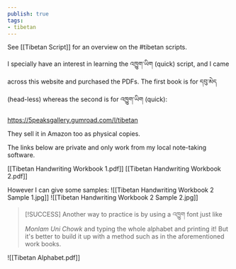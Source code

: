 ```yaml
---
publish: true
tags:
- tibetan
---
```


See [[Tibetan Script]] for an overview on the #tibetan scripts.

I specially have an interest in learning the འཁྱུག་ཡིག (quick) script, and I came across this website and purchased the PDFs. The first book is for དབུ་མེད (head-less) whereas the second is for འཁྱུག་ཡིག (quick):

https://5peaksgallery.gumroad.com/l/tibetan

They sell it in Amazon too as physical copies.

The links below are private and only work from my local note-taking software.

[[Tibetan Handwriting Workbook 1.pdf]]
[[Tibetan Handwriting Workbook 2.pdf]]

However I can give some samples:
![[Tibetan Handwriting Workbook 2 Sample 1.jpg]]
![[Tibetan Handwriting Workbook 2 Sample 2.jpg]]

> [!SUCCESS]
> Another way to practice is by using a འཁྱུག font just like *Monlam Uni Chowk* and typing the whole alphabet and printing it! But it's better to build it up with a method such as in the aforementioned work books.

![[Tibetan Alphabet.pdf]]
